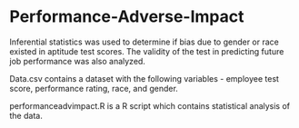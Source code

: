 # Performance-Adverse-Impact

Inferential statistics was used to determine if bias due to gender or race existed in aptitude test scores. The validity of the test in predicting future job performance was also analyzed.

Data.csv contains a dataset with the following variables - employee test score, performance rating, race, and gender.

performanceadvimpact.R is a R script which contains statistical analysis of the data.

